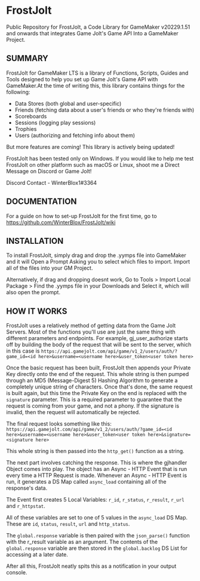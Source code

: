 # FrostJolt
Public Repository for FrostJolt, a Code Library for GameMaker v20229.1.51 and onwards that integrates Game Jolt's Game API Into a GameMaker Project.

## SUMMARY

FrostJolt for GameMaker LTS is a library of Functions, Scripts, Guides and Tools designed to help you set up Game Jolt's Game API with GameMaker.At the time of writing this, this library contains things for the following:

- Data Stores (both global and user-specific)
- Friends (fetching data about a user's friends or who they're friends with)
- Scoreboards
- Sessions (logging play sessions)
- Trophies 
- Users (authorizing and fetching info about them)

But more features are coming! This library is actively being updated!

FrostJolt has been tested only on Windows. If you would like to help me test FrostJolt on other platform such as macOS or Linux, shoot me a Direct Message on Discord or Game Jolt!

Discord Contact - WinterBlox1#3364

## DOCUMENTATION

For a guide on how to set-up FrostJolt for the first time, go to https://github.com/WinterBlox/FrostJolt/wiki

## INSTALLATION

To install FrostJolt, simply drag and drop the .yymps file into GameMaker and it will Open a Prompt Asking you to select which files to import. Import all of the files into your GM Project.

Alternatively, if drag and dropping doesnt work, Go to Tools > Import Local Package > Find the .yymps file in your Downloads and Select it, which will also open the prompt.

## HOW IT WORKS

FrostJolt uses a relatively method of getting data from the Game Jolt Servers. Most of the functions you'll use are just the same thing with different parameters and endpoints. For example, gj_user_authorize starts off by building the body of the request that will be sent to the server, which in this case is `https://api.gamejolt.com/api/game/v1_2/users/auth/?game_id=<id here>&username=<username here>&user_token<user token here>`

Once the basic request has been built, FrostJolt then appends your Private Key directly onto the end of the request. This whole string is then pumped through an MD5 (Message-Digest 5) Hashing Algorithm to generate a completely unique string of characters. Once that's done, the same request is built again, but this time the Private Key on the end is replaced with the `signature` parameter. This is a required parameter to guarantee that the request is coming from your game, and not a phony. If the signature is invalid, then the request will automatically be rejected.

The final request looks something like this: `https://api.gamejolt.com/api/game/v1_2/users/auth/?game_id=<id here>&username=<username here>&user_token<user token here>&signature=<signature here>`

This whole string is then passed into the `http_get()` function as a string.

The next part involves catching the response. This is where the gjhandler Object comes into play. The object has an Async - HTTP Event that is run every time a HTTP Request is made. Whenever an Async - HTTP Event is run, it generates a DS Map called `async_load` containing all of the response's data. 

The Event first creates 5 Local Variables: `r_id`, `r_status`, `r_result`, `r_url` and `r_httpstat`. 

All of these variables are set to one of 5 values in the `async_load` DS Map. These are `id`, `status`, `result`, `url` and `http_status`.

The `global.response` variable is then paired with the `json_parse()` function with the r_result variable as an argument.
The contents of the `global.response` variable are then stored in the `global.backlog` DS List for accessing at a later date.

After all this, FrostJolt neatly spits this as a notification in your output console.
